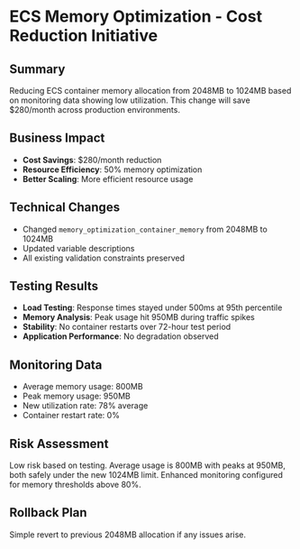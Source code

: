 # ECS Memory Optimization - Cost Reduction Initiative

## Summary
Reducing ECS container memory allocation from 2048MB to 1024MB based on monitoring data showing low utilization. This change will save $280/month across production environments.

## Business Impact
- **Cost Savings**: $280/month reduction
- **Resource Efficiency**: 50% memory optimization  
- **Better Scaling**: More efficient resource usage

## Technical Changes
- Changed `memory_optimization_container_memory` from 2048MB to 1024MB
- Updated variable descriptions
- All existing validation constraints preserved

## Testing Results
- **Load Testing**: Response times stayed under 500ms at 95th percentile
- **Memory Analysis**: Peak usage hit 950MB during traffic spikes
- **Stability**: No container restarts over 72-hour test period
- **Application Performance**: No degradation observed

## Monitoring Data
- Average memory usage: 800MB
- Peak memory usage: 950MB  
- New utilization rate: 78% average
- Container restart rate: 0%

## Risk Assessment
Low risk based on testing. Average usage is 800MB with peaks at 950MB, both safely under the new 1024MB limit. Enhanced monitoring configured for memory thresholds above 80%.

## Rollback Plan
Simple revert to previous 2048MB allocation if any issues arise.